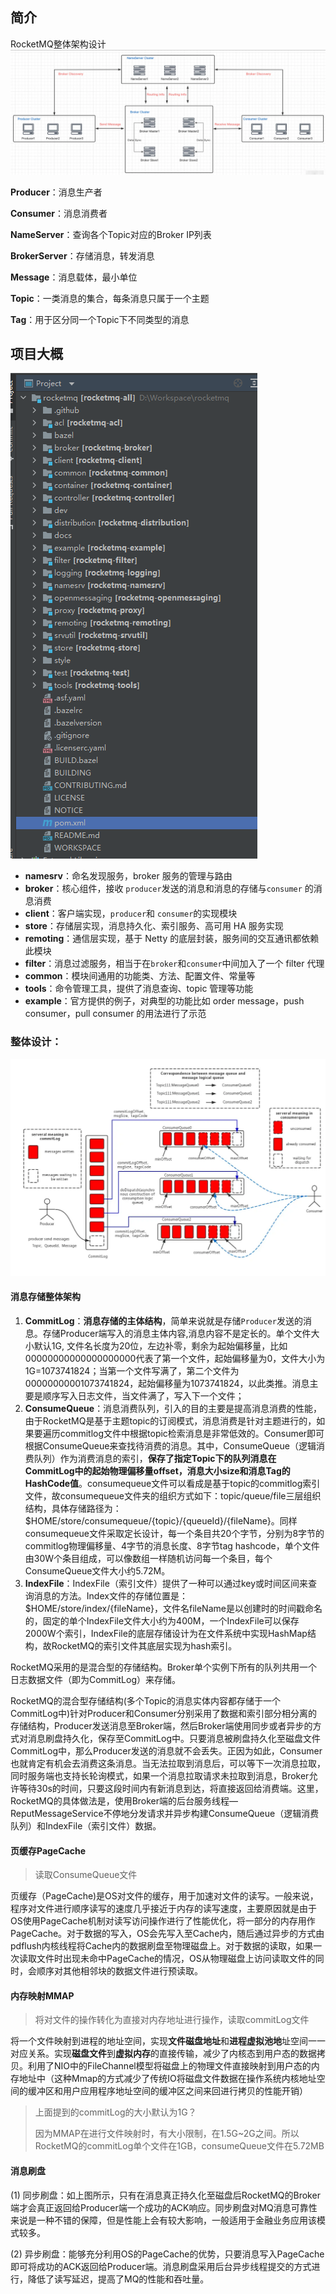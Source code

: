 ## 简介

RocketMQ整体架构设计![image-20220912180057811](RocketMQ源码解析.assets/image-20220912180057811.png)



**Producer**：消息生产者

**Consumer**：消息消费者

**NameServer**：查询各个Topic对应的Broker IP列表

**BrokerServer**：存储消息，转发消息

**Message**：消息载体，最小单位

**Topic**：一类消息的集合，每条消息只属于一个主题

**Tag**：用于区分同一个Topic下不同类型的消息

## 项目大概

![image-20220912181620916](RocketMQ源码解析.assets/image-20220912181620916.png)

- **namesrv**：命名发现服务，broker 服务的管理与路由
- **broker**：核心组件，接收 `producer`发送的消息和消息的存储与`consumer` 的消息消费
- **client**：客户端实现，`producer`和 `consumer`的实现模块
- **store**：存储层实现，消息持久化、索引服务、高可用 HA 服务实现
- **remoting**：通信层实现，基于 Netty 的底层封装，服务间的交互通讯都依赖此模块
- **filter**：消息过滤服务，相当于在`broker`和`consumer`中间加入了一个 filter 代理
- **common**：模块间通用的功能类、方法、配置文件、常量等
- **tools**：命令管理工具，提供了消息查询、topic 管理等功能
- **example**：官方提供的例子，对典型的功能比如 order message，push consumer，pull consumer 的用法进行了示范

### 整体设计：

![image-20220912181945829](RocketMQ源码解析.assets/image-20220912181945829.png)

#### 消息存储整体架构

1. **CommitLog**：**消息存储的主体结构**，简单来说就是存储`Producer`发送的消息。存储Producer端写入的消息主体内容,消息内容不是定长的。单个文件大小默认1G, 文件名长度为20位，左边补零，剩余为起始偏移量，比如00000000000000000000代表了第一个文件，起始偏移量为0，文件大小为1G=1073741824；当第一个文件写满了，第二个文件为00000000001073741824，起始偏移量为1073741824，以此类推。消息主要是顺序写入日志文件，当文件满了，写入下一个文件；
2. **ConsumeQueue**：消息消费队列，引入的目的主要是提高消息消费的性能，由于RocketMQ是基于主题topic的订阅模式，消息消费是针对主题进行的，如果要遍历commitlog文件中根据topic检索消息是非常低效的。Consumer即可根据ConsumeQueue来查找待消费的消息。其中，ConsumeQueue（逻辑消费队列）作为消费消息的索引，**保存了指定Topic下的队列消息在CommitLog中的起始物理偏移量offset，消息大小size和消息Tag的HashCode值**。consumequeue文件可以看成是基于topic的commitlog索引文件，故consumequeue文件夹的组织方式如下：topic/queue/file三层组织结构，具体存储路径为：$HOME/store/consumequeue/{topic}/{queueId}/{fileName}。同样consumequeue文件采取定长设计，每一个条目共20个字节，分别为8字节的commitlog物理偏移量、4字节的消息长度、8字节tag hashcode，单个文件由30W个条目组成，可以像数组一样随机访问每一个条目，每个ConsumeQueue文件大小约5.72M。
3. **IndexFile**：IndexFile（索引文件）提供了一种可以通过key或时间区间来查询消息的方法。Index文件的存储位置是：$HOME/store/index/{fileName}，文件名fileName是以创建时的时间戳命名的，固定的单个IndexFile文件大小约为400M，一个IndexFile可以保存 2000W个索引，IndexFile的底层存储设计为在文件系统中实现HashMap结构，故RocketMQ的索引文件其底层实现为hash索引。

RocketMQ采用的是混合型的存储结构。Broker单个实例下所有的队列共用一个日志数据文件（即为CommitLog）来存储。

RocketMQ的混合型存储结构(多个Topic的消息实体内容都存储于一个CommitLog中)针对Producer和Consumer分别采用了数据和索引部分相分离的存储结构，Producer发送消息至Broker端，然后Broker端使用同步或者异步的方式对消息刷盘持久化，保存至CommitLog中。只要消息被刷盘持久化至磁盘文件CommitLog中，那么Producer发送的消息就不会丢失。正因为如此，Consumer也就肯定有机会去消费这条消息。当无法拉取到消息后，可以等下一次消息拉取，同时服务端也支持长轮询模式，如果一个消息拉取请求未拉取到消息，Broker允许等待30s的时间，只要这段时间内有新消息到达，将直接返回给消费端。这里，RocketMQ的具体做法是，使用Broker端的后台服务线程—ReputMessageService不停地分发请求并异步构建ConsumeQueue（逻辑消费队列）和IndexFile（索引文件）数据。

#### 页缓存PageCache

> 读取ConsumeQueue文件

页缓存（PageCache)是OS对文件的缓存，用于加速对文件的读写。一般来说，程序对文件进行顺序读写的速度几乎接近于内存的读写速度，主要原因就是由于OS使用PageCache机制对读写访问操作进行了性能优化，将一部分的内存用作PageCache。对于数据的写入，OS会先写入至Cache内，随后通过异步的方式由pdflush内核线程将Cache内的数据刷盘至物理磁盘上。对于数据的读取，如果一次读取文件时出现未命中PageCache的情况，OS从物理磁盘上访问读取文件的同时，会顺序对其他相邻块的数据文件进行预读取。

#### 内存映射MMAP 

> 将对文件的操作转化为直接对内存地址进行操作，读取commitLog文件

将一个文件映射到进程的地址空间，实现**文件磁盘地址**和**进程虚拟池地**址空间一一对应关系。实现**磁盘文件**到**虚拟内存**的直接传输，减少了内核态到用户态的数据拷贝。利用了NIO中的FileChannel模型将磁盘上的物理文件直接映射到用户态的内存地址中（这种Mmap的方式减少了传统IO将磁盘文件数据在操作系统内核地址空间的缓冲区和用户应用程序地址空间的缓冲区之间来回进行拷贝的性能开销）

> 上面提到的commitLog的大小默认为1G？
>
> 因为MMAP在进行文件映射时，有大小限制，在1.5G~2G之间。所以RocketMQ的commitLog单个文件在1GB，consumeQueue文件在5.72MB

#### 消息刷盘

(1) 同步刷盘：如上图所示，只有在消息真正持久化至磁盘后RocketMQ的Broker端才会真正返回给Producer端一个成功的ACK响应。同步刷盘对MQ消息可靠性来说是一种不错的保障，但是性能上会有较大影响，一般适用于金融业务应用该模式较多。

(2) 异步刷盘：能够充分利用OS的PageCache的优势，只要消息写入PageCache即可将成功的ACK返回给Producer端。消息刷盘采用后台异步线程提交的方式进行，降低了读写延迟，提高了MQ的性能和吞吐量。
